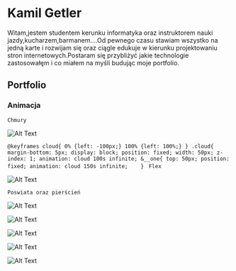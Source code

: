 # Kamil Getler #
Witam,jestem studentem kerunku informatyka oraz instruktorem nauki jazdy,kucharzem,barmanem....Od pewnego czasu stawiam wszystko na jedną karte i rozwijam się oraz ciągle edukuje w kierunku projektowaniu stron internetowych.Postaram się przybliżyć jakie technologie zastosowałęm i co miałem na myśli budując moje portfolio. 

## Portfolio ##
### Animacja ###
`Chmury`

![Alt Text](https://media.giphy.com/media/M2QpOdS8ul6AdgUmkA/giphy.gif)


`@keyframes cloud{
 0% {left: -100px;}
 100% {left: 100%;}
}
.cloud{
  margin-bottom: 5px;
  display: block;
  position: fixed;
  width: 50px;
  z-index: 1;
  animation: cloud 100s infinite;
  &__one{
    top: 50px;
    position: fixed;
    animation: cloud 150s infinite;   
  }
  `
  `Flex`
  
  ![Alt Text](https://media.giphy.com/media/J7qtH4it0WxjSAdbgw/giphy.gif)
  
  `Poswiata oraz pierścień`
  
  ![Alt Text](https://media.giphy.com/media/kAoA5BDMJrWw7HZh2J/giphy.gif)
  
  
  ![Alt Text](https://media.giphy.com/media/AYPdBx1ipxvdaiWy2A/giphy.gif)
  
  ![Alt Text](https://media.giphy.com/media/LTaY43sXhjt1QRduyF/giphy.gif)
  
  ![Alt Text](https://media.giphy.com/media/gZWwYQQYcmEET21Yx1/giphy.gif)
  
  ![Alt Text](https://media.giphy.com/media/FVvU6cLB1yhrsndoh5/giphy-downsized-large.gif)
